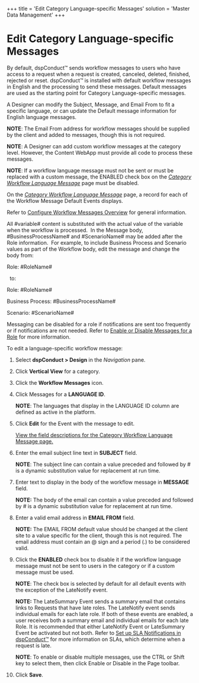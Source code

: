 +++
title = 'Edit Category Language-specific Messages'
solution = 'Master Data Management'
+++

# Edit Category Language-specific Messages

By default, dspConduct™ sends workflow messages to users who have access
to a request when a request is created, canceled, deleted, finished,
rejected or reset. dspConduct™ is installed with default workflow
messages in English and the processing to send these messages. Default
messages are used as the starting point for Category Language-specific
messages.

A Designer can modify the Subject, Message, and Email From to fit a
specific language, or can update the Default message information for
English language messages.

<span style="font-weight: bold;">NOTE</span>: The Email From address for
workflow messages should be supplied by the client and added to
messages, though this is not required.

<span style="font-weight: bold;">NOTE</span>: A Designer can add custom
workflow messages at the category level. However, the Content WebApp
must provide all code to process these messages.

<span style="font-weight: bold;">NOTE</span>: If a workflow language
message must not be sent or must be replaced with a custom message, the
ENABLED check box on the <span style="font-style: italic;">[Category
Workflow Language
Message](../Page_Desc/Category_Workflow_Language_Message_H)</span>
page must be disabled.

On the <span style="font-style: italic;">[Category Workflow Language
Message](../Page_Desc/Category_Workflow_Language_Message_H)</span>
page, a record for each of the Workflow Message Default Events displays.

Refer to [Configure Workflow Messages
Overview](Configure_Workflow_Messages_Overview) for general
information.

All \#variable\# content is substituted with the actual value of the
variable when the workflow is processed.  In the Message body,
\#BusinessProcessName\# and \#ScenarioName\# may be added after the Role
information.  For example, to include Business Process and Scenario
values as part of the Workflow body, edit the message and change the
body from:

Role: \#RoleName\#

  to:

Role: \#RoleName\#

Business Process: \#BusinessProcessName\#

Scenario: \#ScenarioName\#

Messaging can be disabled for a role if notifications are sent too
frequently or if notifications are not needed. Refer to [Enable or
Disable Messages for a
Role](../Use_Cases/Enable_or_Disable_Messages_for_a_Role) for more
information.

To edit a language-specific workflow message:

1.  Select <span style="font-weight: bold;">dspConduct \> Design</span>
    in the <span style="font-style: italic;">Navigation</span> pane.

2.  Click <span style="font-weight: bold;">Vertical View</span> for a
    category.

3.  Click the <span style="font-weight: bold;">Workflow Messages</span>
    icon.

4.  Click Messages for a <span style="font-weight: bold;">LANGUAGE
    ID</span>.
    
    **NOTE**: The languages that display in the LANGUAGE ID column are
    defined as active in the platform.

5.  Click <span style="font-weight: bold;">Edit</span> for the Event
    with the message to edit.
    
    [View the field descriptions for the Category Workflow Language
    Message
    page.](../Page_Desc/Category_Workflow_Language_Message_H)

6.  Enter the email subject line text in
    <span style="font-weight: bold;">SUBJECT</span> field.
    
    **NOTE**: The subject line can contain a value preceded and followed
    by \# is a dynamic substitution value for replacement at run time.

7.  Enter text to display in the body of the workflow message in
    <span style="font-weight: bold;">MESSAGE</span> field.
    
    **NOTE:** The body of the email can contain a value preceded and
    followed by \# is a dynamic substitution value for replacement at
    run time.

8.  Enter a valid email address in
    <span style="font-weight: bold;">EMAIL FROM</span> field.
    
    **NOTE:** The EMAIL FROM default value should be changed at the
    client site to a value specific for the client, though this is not
    required. The email address must contain an @ sign and a period (.)
    to be considered valid.

9.  Click the <span style="font-weight: bold;">ENABLED</span> check box
    to disable it if the workflow language message must not be sent to
    users in the category or if a custom message must be used.
    
    **NOTE**: The check box is selected by default for all default
    events with the exception of the LateNotify event.
    
    **NOTE:** The LateSummary Event sends a summary email that contains
    links to Requests that have late roles. The LateNotify event sends
    individual emails for each late role. If both of these events are
    enabled, a user receives both a summary email and individual emails
    for each late Role. It is recommended that either LateNotify Event
    or LateSummary Event be activated but not both. Refer to [Set up SLA
    Notifications in dspConduct™](Set_Up_SLA_Notifications) for more
    information on SLAs, which determine when a request is late.
    
    **NOTE**: To enable or disable multiple messages, use the CTRL or
    Shift key to select them, then click Enable or Disable in the Page
    toolbar.

10. Click <span style="font-weight: bold;">Save</span>.

